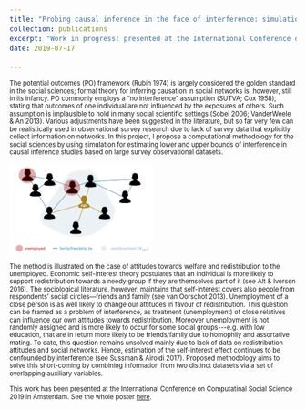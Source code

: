 ```yaml
---
title: "Probing causal inference in the face of interference: simulations of social networks with ERGMs"
collection: publications
excerpt: "Work in progress: presented at the International Conference on Computatinal Social Science 2019 in Amsterdam"
date: 2019-07-17

---
```


<span style="font-size:0.8em; line-height: 1.2em; display: block;">The potential outcomes (PO) framework (Rubin 1974) is largely considered the golden standard in the social sciences; formal theory for inferring causation in social networks is, however, still in its infancy. PO commonly employs a “no interference” assumption (SUTVA; Cox 1958), stating that outcomes of one individual are not influenced by the exposures of others. Such assumption is implausible to hold in many social scientific settings (Sobel 2006; VanderWeele & An 2013). Various adjustments have been suggested in the literature, but so far very few can be realistically used in observational survey research due to lack of survey data that explicitly collect information on networks. In this project, I propose a computational methodology for the social sciences by using simulation for estimating lower and upper bounds of interference in causal inference studies based on large survey observational datasets.</span>

<img src='/images/Interference_Example.png' width="50%" height="50%">

<span style="font-size:0.8em; line-height: 1.2em; display: block;">The method is illustrated on the case of attitudes towards welfare and redistribution to the unemployed. Economic self-interest theory postulates that an individual is more likely to support redistribution towards a needy group if they are themselves part of it (see Alt & Iversen 2016). The sociological literature, however, maintains that self-interest covers also people from respondents’ social circles––friends and family (see van Oorschot 2013). Unemployment of a close person is as well likely to change our attitudes in favour of redistribution. This question can be framed as a problem of interference, as treatment (unemployment) of close relatives can influence our own attitudes towards redistribution. Moreover unemployment is not randomly assigned and is more likely to occur for some social groups---e.g. with low education, that are in return more likely to be friends/family due to homophily and assortative mating. To date, this question remains unsolved mainly due to lack of data on redistribution attitudes and social networks. Hence, estimation of the self-interest effect continues to be confounded by interference (see Sussman & Airoldi 2017). Proposed methodology aims to solve this short-coming by combining information from two distinct datasets via a set of overlapping auxiliary variables.</span>

<span style="font-size:0.8em; line-height: 1.2em; display: block;">This work has been presented at the International Conference on Computatinal Social Science 2019 in Amsterdam. See the whole poster [here](/images/Poster_Lukac_ProbingCausalInferenceintheFaceofInterference.pdf).</span>